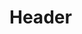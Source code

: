 <!-- TITLE: Song: Consonant Chain -->
<!-- SUBTITLE: This song engulfs your target in magical bonds, slowing their movement speed. -->

# Header